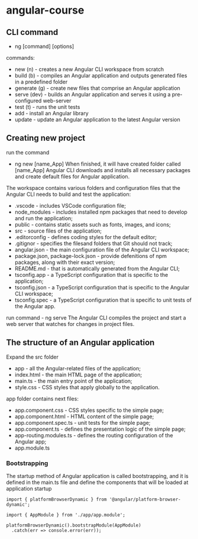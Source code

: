 # angular-course

## CLI command
- ng [command] [options]

commands:

- new (n) - creates a new Angular CLI workspace from scratch
- build (b) - compiles an Angular application and outputs generated files in a predefined folder
- generate (g) - create new files that comprise an Angular application
- serve (dev) - builds an Angular application and serves it using a pre-configured web-server
- test (t) - runs the unit tests
- add - install an Angular library
- update - update an Angular application to the latest Angular version

## Creating new project

run the command

-  ng new [name_App]
When finished, it will have created folder called [name_App]
Angular CLI downloads and installs all necessary packages and create default files for Angular application.

The workspace contains various folders and configuration files that the Angular CLI needs to build and test the application:

- .vscode - includes VSCode configuration file;
- node_modules - includes installed npm packages that need to develop and run the application;
- public - contains static assets such as fonts, images, and icons;
- src - source files of the application;
- .editorconfig - defines coding styles for the default editor;
- .gitignor - specifies the filesand folders that Git should not track;
- angular.json - the main configuration file of the Angular CLI workspace;
- package.json, package-lock.json - provide defenitions of npm packages, along with their exact version;
- README.md - that is automatically generated from the Angular CLI;
- tsconfig.app - a TypeScript configuration that is specific to the application;
- tsconfig.json - a TypeScript configuration that is specific to the Angular CLI workspace;
- tsconfig.spec - a TypeScript configuration that is specific to unit tests of the Angular app.

run command - ng serve
The Angular CLI compiles the project and start a web server that watches for changes in project files.

## The structure of an Angular application

Expand the src folder
- app - all the Angular-related files of the application;
- index.html - the main HTML page of the application;
- main.ts - the main entry point of the application;
- style.css - CSS styles that apply globally to the application.

app folder contains next files:

- app.component.css - CSS styles specific to the simple page;
- app.component.html - HTML content of the simple page;
- app.component.spec.ts - unit tests for the simple page;
- app.component.ts - defines the presentation logic  of the simple page;
- app-routing.modules.ts - defines the routing configuration of the Angular app;
- app.module.ts 

### Bootstrapping

The startup method of Angular application is called bootstrapping, and it is defined in the main.ts file
and define the components that will be loaded at application startup

```
import { platformBrowserDynamic } from '@angular/platform-browser-dynamic';

import { AppModule } from './app/app.module';

platformBrowserDynamic().bootstrapModule(AppModule)
  .catch(err => console.error(err));

```